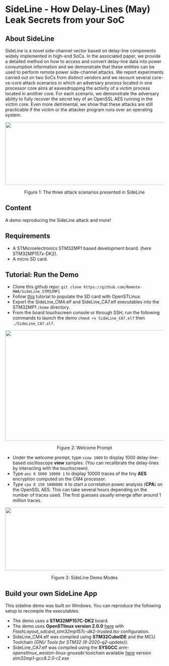 # SideLine - How Delay-Lines (May) Leak Secrets from your SoC

## About SideLine

SideLine is a novel side-channel vector based on delay-line components widely implemented in high-end SoCs. In the associated paper, we provide a detailed method on how to access and convert delay-line data into power consumption information and we demonstrate that these entities can be used to perform remote power side-channel attacks. We report experiments carried out on two SoCs from distinct vendors and we recount several core-vs-core attack scenarios in which an adversary process located in one processor core aims at eavesdropping the activity of a victim process located in another core. For each scenario, we demonstrate the adversary ability to fully recover the secret key of an OpenSSL AES running in the victim core. Even more detrimental, we show that these attacks are still practicable if the victim or the attacker program runs over an operating system.

<p align="center">
<img src="https://user-images.githubusercontent.com/67143135/115582164-f5724e00-a2c8-11eb-9094-9b57757f1361.PNG" width="600" height="200">
</p>
<p align="center"> Figure 1: The three attack scenarios presented in SideLine<p align="center">
  
## Content

A demo reproducing the SideLine attack and more!

## Requirements
- A STMicroelectronics STM32MP1 based development board. (here STM32MP157x-DK2).
- A micro SD card.

## Tutorial: Run the Demo

- Clone this github repo: ``git clone https://github.com/Remote-HWA/SideLine_STM32MP1``
- Follow [this](https://wiki.st.com/stm32mpu/wiki/Getting_started/STM32MP1_boards/STM32MP157x-DK2/Let%27s_start/Populate_the_target_and_boot_the_image) tutorial to populate the SD card with OpenSTLinux.
- Export the SideLine_CM4.elf and SideLine_CA7.elf executables into the STM32MP1 ``/home`` directory.
- From the board touchscreen console or through SSH, run the following commands to launch the demo ``chmod +x SideLine_CA7.elf`` then ``./SideLine_CA7.elf``.

<p align="center">
<img src="https://user-images.githubusercontent.com/67143135/115577648-e6899c80-a2c4-11eb-9b57-e8b00dfeec03.PNG" width="600" height="350">
</p>
<p align="center"> Figure 2: Welcome Prompt<p align="center">
  
- Under the welcome prompt, type ``view 1000`` to display 1000 delay-line-based oscilloscope **view** samples. (You can recalibrate the delay-lines by interacting with the touchscreen).
- Type ``aes 0 5000 10000 1`` to display 10000 traces of the tiny **AES** encryption computed on the CM4 processor.
- Type ``cpa 0 150 5000000 0`` to start a correlation power analysis (**CPA**) on the OpenSSL AES. This can take several hours depending on the number of traces used. The first guesses usually emerge after around 1 million traces.

<p align="center">
<img src="https://user-images.githubusercontent.com/67143135/115581814-a4faf080-a2c8-11eb-9cc4-d3b6af99fdff.png" width="800" height="200">
</p>
<p align="center"> Figure 3: SideLine Demo Modes<p align="center">

## Build your own SideLine App

This sideline demo was built on Windows. You can reproduce the following setup to recompile the executables.

- The demo uses a **STM32MP157C-DK2** board.
- The demo uses **OpenSTlinux version 2.0.0** [here](https://www.st.com/content/st_com/en/products/embedded-software/mcu-mpu-embedded-software/stm32-embedded-software/stm32-mpu-openstlinux-distribution/stm32mp1starter.html) with *FlashLayout_sdcard_stm32mp157c-dk2-trusted.tsv* configuration.
- SideLine_CM4.elf was compiled using **STM32CubeIDE** and the MCU Toolchain *(GNU Tools for STM32 (9-2020-q2-update))*.
- SideLine_CA7.elf was compiled using the **SYSGCC** *arm-openstlinux_weston-linux-gnueabi* toolchain available [here](https://gnutoolchains.com/stm32mp1/) version *stm32mp1-gcc8.2.0-r2.exe*










